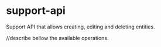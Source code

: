 # support-api

Support API that allows creating, editing and deleting entities.

//describe bellow the available operations.
